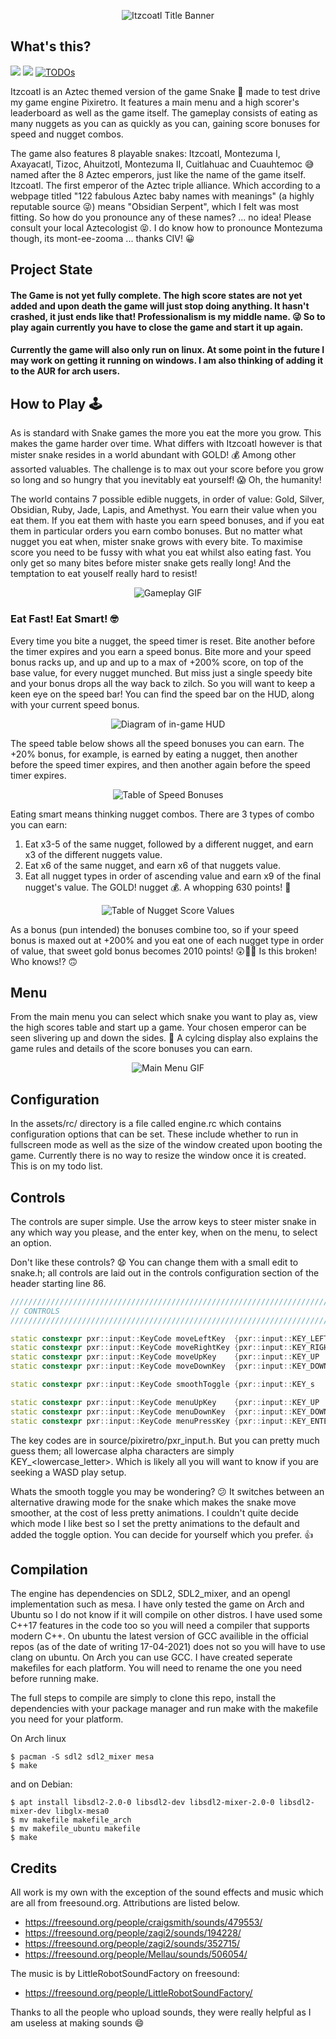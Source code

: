 
<p align="center">
  <img src="img/itzcoatl_title.png" alt="Itzcoatl Title Banner"/>
</p>

## What's this?

![](https://img.shields.io/badge/platform-linux-informational)
![](https://img.shields.io/badge/cpp-c%2B%2B17-ff69b4)
[![TODOs](https://img.shields.io/badge/TODO-file-important)](/todo)

Itzcoatl is an Aztec themed version of the game Snake :snake: made to test drive my game engine Pixiretro. It features a main menu and a high scorer's leaderboard as well as the game itself. The gameplay consists of eating as many nuggets as you can as quickly as you can, gaining score bonuses for speed and nugget combos.

The game also features 8 playable snakes: Itzcoatl, Montezuma I, Axayacatl, Tizoc, Ahuitzotl, Montezuma II, Cuitlahuac and Cuauhtemoc :sweat_smile: named after the 8 Aztec emperors, just like the name of the game itself. Itzcoatl. The first emperor of the Aztec triple alliance. Which according to a webpage titled "122 fabulous Aztec baby names with meanings" (a highly reputable source :stuck_out_tongue_winking_eye:) means "Obsidian Serpent", which I felt was most fitting. So how do you pronounce any of these names? ... no idea! Please consult your local Aztecologist :stuck_out_tongue_closed_eyes:. I do know how to pronounce Montezuma though, its mont-ee-zooma ... thanks CIV! :grinning:

## Project State

#### The Game is not yet fully complete. The high score states are not yet added and upon death the game will just stop doing anything. It hasn't crashed, it just ends like that! Professionalism is my middle name. :stuck_out_tongue_winking_eye: So to play again currently you have to close the game and start it up again.

#### Currently the game will also only run on linux. At some point in the future I may work on getting it running on windows. I am also thinking of adding it to the AUR for arch users.

## How to Play :joystick:

As is standard with Snake games the more you eat the more you grow. This makes the game harder over time. What differs with Itzcoatl however is that mister snake resides in a world abundant with GOLD! :moneybag: Among other assorted valuables. The challenge is to max out your score before you grow so long and so hungry that you inevitably eat yourself! :scream: Oh, the humanity!

The world contains 7 possible edible nuggets, in order of value: Gold, Silver, Obsidian, Ruby, Jade, Lapis, and Amethyst. You earn their value when you eat them. If you eat them with haste you earn speed bonuses, and if you eat them in particular orders you earn combo bonuses. But no matter what nugget you eat when, mister snake grows with every bite. To maximise score you need to be fussy with what you eat whilst also eating fast. You only get so many bites before mister snake gets really long! And the temptation to eat youself really hard to resist!

<p align="center">
  <img src="img/gameplay.gif" alt="Gameplay GIF"/>
</p>

### Eat Fast! Eat Smart! :nerd_face:

Every time you bite a nugget, the speed timer is reset. Bite another before the timer expires and you earn a speed bonus. Bite more and your speed bonus racks up, and up and up to a max of +200% score, on top of the base value, for every nugget munched. But miss just a single speedy bite and your bonus drops all the way back to zilch. So you will want to keep a keen eye on the speed bar! You can find the speed bar on the HUD, along with your current speed bonus.

<p align="center">
  <img src="img/hud.png" alt="Diagram of in-game HUD"/>
</p>

The speed table below shows all the speed bonuses you can earn. The +20% bonus, for example, is earned by eating a nugget, then another before the speed timer expires, and then another again before the speed timer expires.

<p align="center">
  <img src="img/speed_table.png" alt="Table of Speed Bonuses"/>
</p>

Eating smart means thinking nugget combos. There are 3 types of combo you can earn:
1. Eat x3-5 of the same nugget, followed by a different nugget, and earn x3 of the different nuggets value.
2. Eat x6 of the same nugget, and earn x6 of that nuggets value.
3. Eat all nugget types in order of ascending value and earn x9 of the final nugget's value. The GOLD! nugget :moneybag:. A whopping 630 points! :money_mouth_face:

<p align="center">
  <img src="img/nugget_table.png" alt="Table of Nugget Score Values"/>
</p>

As a bonus (pun intended) the bonuses combine too, so if your speed bonus is maxed out at +200% and you eat one of each nugget type in order of value, that sweet gold bonus becomes 2010 points! :astonished::money_mouth_face::money_mouth_face: Is this broken! Who knows!? :upside_down_face:

## Menu

From the main menu you can select which snake you want to play as, view the high scores table and start up a game. Your chosen emperor can be seen slivering up and down the sides. :snake: A cylcing display also explains the game rules and details of the score bonuses you can earn.

<p align="center">
  <img src="img/menu.gif" alt="Main Menu GIF"/>
</p>

## Configuration

In the assets/rc/ directory is a file called engine.rc which contains configuration options that can be set. These include whether to run in fullscreen mode as well as the size of the window created upon booting the game. Currently there is no way to resize the window once it is created. This is on my todo list.

## Controls

The controls are super simple. Use the arrow keys to steer mister snake in any which way you please, and the enter key, when on the menu, to select an option.

Don't like these controls? :anguished: You can change them with a small edit to snake.h; all controls are laid out in the controls configuration section of the header starting line 86.

```c++
////////////////////////////////////////////////////////////////////////////
// CONTROLS       
////////////////////////////////////////////////////////////////////////////

static constexpr pxr::input::KeyCode moveLeftKey  {pxr::input::KEY_LEFT  };
static constexpr pxr::input::KeyCode moveRightKey {pxr::input::KEY_RIGHT };
static constexpr pxr::input::KeyCode moveUpKey    {pxr::input::KEY_UP    };
static constexpr pxr::input::KeyCode moveDownKey  {pxr::input::KEY_DOWN  };

static constexpr pxr::input::KeyCode smoothToggle {pxr::input::KEY_s     };

static constexpr pxr::input::KeyCode menuUpKey    {pxr::input::KEY_UP   };
static constexpr pxr::input::KeyCode menuDownKey  {pxr::input::KEY_DOWN };
static constexpr pxr::input::KeyCode menuPressKey {pxr::input::KEY_ENTER};
```
The key codes are in source/pixiretro/pxr_input.h. But you can pretty much guess them; all lowercase alpha characters are simply KEY_<lowercase_letter>. Which is likely all you will want to know if you are seeking a WASD play setup.

Whats the smooth toggle you may be wondering? :confused: It switches between an alternative drawing mode for the snake which makes the snake move smoother, at the cost of less pretty animations. I couldn't quite decide which mode I like best so I set the pretty animations to the default and added the toggle option. You can decide for yourself which you prefer. :thumbsup:

## Compilation

The engine has dependencies on SDL2, SDL2_mixer, and an opengl implementation such as mesa. I have only tested the game on Arch and Ubuntu so I do not know if it will compile on other distros. I have used some C++17 features in the code too so you will need a compiler that supports modern C++. On ubuntu the latest version of GCC availible in the official repos (as of the date of writing 17-04-2021) does not so you will have to use clang on ubuntu. On Arch you can use GCC. I have created seperate makefiles for each platform. You will need to rename the one you need before running make.

The full steps to compile are simply to clone this repo, install the dependencies with your package manager and run make with the makefile you need for your platform.

On Arch linux

```shell
$ pacman -S sdl2 sdl2_mixer mesa
$ make
```
and on Debian:

```shell
$ apt install libsdl2-2.0-0 libsdl2-dev libsdl2-mixer-2.0-0 libsdl2-mixer-dev libglx-mesa0
$ mv makefile makefile_arch
$ mv makefile_ubuntu makefile
$ make
```
## Credits

All work is my own with the exception of the sound effects and music which are all from freesound.org. Attributions are listed below.

- https://freesound.org/people/craigsmith/sounds/479553/
- https://freesound.org/people/zagi2/sounds/194228/
- https://freesound.org/people/zagi2/sounds/352715/
- https://freesound.org/people/Mellau/sounds/506054/

The music is by LittleRobotSoundFactory on freesound: 
- https://freesound.org/people/LittleRobotSoundFactory/

Thanks to all the people who upload sounds, they were really helpful as I am useless at making sounds :smile:
